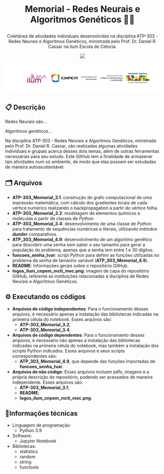 # <p align="center"> Memorial - Redes Neurais e Algoritmos Genéticos 🧠🧬 </p>
<p align="center"> Coletânea de atividades individuais desenvolvidas na disciplina ATP-303 - Redes Neurais e Algoritmos Genéticos, ministrada pelo Prof. Dr. Daniel R. Cassar na Ilum Escola de Ciência. </p>

<p align="center">
<img loading="lazy" src="http://img.shields.io/static/v1?label=STATUS&message=EM%20DESENVOLVIMENTO&color=GREEN&style=for-the-badge"/>
</p>

<img aling="center" width=900 src="./logos_ilum_cnpem_mcti_mec.png">

## 📋 Descrição

Redes Neurais são...

Algoritmos genéticos...

Na disciplina ATP-303 - Redes Neurais e Algoritmos Genéticos, ministrada pelo Prof. Dr. Daniel R. Cassar, são realizadas algumas atividades individuais e grupais acerca desses dois temas, além de outras ferramentas necessárias para seu estudo. Este GitHub tem a finalidade de armazenar tais atividades num só ambiente, de modo que elas possam ser estudadas de maneira autossustentável.

## 🗂️ Arquivos 
* **ATP-303_Memorial_3.1**: construção do grafo computacional de uma expressão matemática, com cálculo dos gradientes locais de cada vértice numérico realizando o backpropagation a partir do vértice folha.
* **ATP-303_Memorial_3.2**: modelagem de elementos químicos e moléculas a partir de classes de *Python*.
* **ATP-303_Memorial_3.4**: desenvolvimento de uma classe de <i>Python</i> para tratamento de sequências numéricas e literais, utilizando métodos <i>__dunder__</i> comparativos.
* **ATP_303_Memorial_4.9**: desenvolvimento de um algoritmo genético para descobrir uma senha sem saber o seu tamanho para gerar a população do problema, apenas que a senha tem entre 1 e 30 dígitos.
* **funcoes_senha_tvar**: script Python para definir as funções utilizadas no problema da senha de tamanho variável (**ATP_303_Memorial_4.9**).
* **README**: Informações gerais sobre o repositório GitHub.
* **logos_ilum_cnpem_mcti_mec.png**: imagem de capa do repositório GitHub, referente às instituições relacionadas à disciplina de Redes Neurais e Algoritmos Genéticos.

## ⚙️ Executando os códigos

* **Arquivos de código independentes**: Para o funcionamento desses arquivos, é necessário apenas a instalação das bibliotecas indicadas na primeira célula do notebook. Esses arquivos são:
  - **ATP-303_Memorial_3.2**;
  - **ATP-303_Memorial_3.4**.
* **Arquivos de código dependentes**: Para o funcionamento desses arquivos, é necessário não apenas a instalação das bibliotecas indicadas na primeira célula do notebook, mas também a instalação dos scripts Python indicados. Esses arquivos e seus scripts correspondentes são:
  - **ATP_303_Memorial_4.9**, que depende das funções importadas de **funcoes_senha_tvar**.
* **Arquivos de não código**: Esses arquivos incluem pdfs, imagens e a própria descrição do repositório, podendo ser acessados de maneira independente. Esses arquivos são:
  - **ATP-303_Memorial_3.1**;
  - **README**; 
  - **logos_ilum_cnpem_mcti_mec.png**.

## 📱Informações técnicas
* Linguagem de programação:
  - Python 3.9
* Software:
  - Jupyter Notebook
* Bibliotecas:
  - statistics
  - random
  - string
  - functools
  
